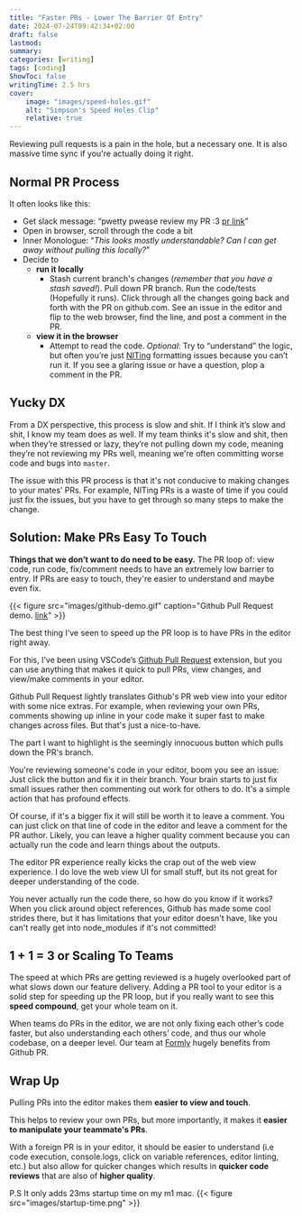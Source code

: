 ```yaml
---
title: "Faster PRs - Lower The Barrier Of Entry"
date: 2024-07-24T09:42:34+02:00
draft: false
lastmod:
summary: 
categories: [writing]
tags: [coding]
ShowToc: false
writingTime: 2.5 hrs
cover:
    image: "images/speed-holes.gif"
    alt: "Simpson's Speed Holes Clip"
    relative: true
---
```

Reviewing pull requests is a pain in the hole, but a necessary one. It is also massive time sync if you're actually doing it right.

## Normal PR Process
It often looks like this:
- Get slack message: “pwetty pwease review my PR :3 [pr link](https://github.com/EpicGames/Signup/pull/24)”
- Open in browser, scroll through the code a bit
- Inner Monologue: “*This looks mostly understandable? Can I can get away without pulling this locally?*”
- Decide to 
  - **run it locally**
    - Stash current branch's changes (*remember that you have a stash saved!*). Pull down PR branch. Run the code/tests (Hopefully it runs). Click through all the changes going back and forth with the PR on github.com. See an issue in the editor and flip to the web browser, find the line, and post a comment in the PR.
  - **view it in the browser**
    - Attempt to read the code. *Optional*: Try to “understand” the logic, but often you’re just [NITing](https://stackoverflow.com/questions/27810522/what-does-nit-mean-in-hacker-speak) formatting issues because you can’t run it. If you see a glaring issue or have a question, plop a comment in the PR.

## Yucky DX

From a DX perspective, this process is slow and shit. If I think it’s slow and shit, I know my team does as well. If my team thinks it's slow and shit, then when they’re stressed or lazy, they’re not pulling down my code, meaning they’re not reviewing my PRs well, meaning we're often committing worse code and bugs into `master`.

The issue with this PR process is that it's not conducive to making changes to your mates’ PRs.  For example, NITing PRs is a waste of time if you could just fix the issues, but you have to get through so many steps to make the change.

## Solution: Make PRs Easy To Touch
**Things that we don’t want to do need to be easy.** The PR loop of: view code, run code, fix/comment needs to have an extremely low barrier to entry. If PRs are easy to touch, they're easier to understand and maybe even fix.

{{< figure src="images/github-demo.gif" caption="Github Pull Request demo. [link](https://github.com/microsoft/vscode-pull-request-github)" >}}

The best thing I’ve seen to speed up the PR loop is to have PRs in the editor right away.

For this, I’ve been using VSCode’s [Github Pull Request](https://github.com/microsoft/vscode-pull-request-github) extension, but you can use anything that makes it quick to pull PRs, view changes, and view/make comments in your editor.

Github Pull Request lightly translates Github's PR web view into your editor with some nice extras. For example, when reviewing your own PRs, comments showing up inline in your code make it super fast to make changes across files. But that's just a nice-to-have. 

The part I want to highlight is the seemingly innocuous button which pulls down the PR's branch. 

You're reviewing someone's code in your editor, boom you see an issue: Just click the button and fix it in their branch. Your brain starts to just fix small issues rather then commenting out work for others to do. It's a simple action that has profound effects.

Of course, if it's a bigger fix it will still be worth it to leave a comment. You can just click on that line of code in the editor and leave a comment for the PR author. Likely, you can leave a higher quality comment because you can actually run the code and learn things about the outputs.

The editor PR experience really kicks the crap out of the web view experience. I do love the web view UI for small stuff, but its not great for deeper understanding of the code. 

You never actually run the code there, so how do you know if it works? When you click around object references, Github has made some cool strides there, but it has limitations that your editor doesn't have, like you can't really get into node_modules if it's not committed!

## 1 + 1 = 3 or Scaling To Teams
The speed at which PRs are getting reviewed is a hugely overlooked part of what slows down our feature delivery. Adding a PR tool to your editor is a solid step for speeding up the PR loop, but if you really want to see this **speed compound**, get your whole team on it. 

When teams do PRs in the editor, we are not only fixing each other’s code faster, but also understanding each others’ code, and thus our whole codebase, on a deeper level. Our team at [Formly](www.formly.ai) hugely benefits from Github PR.

## Wrap Up
Pulling PRs into the editor makes them **easier to view and touch**. 

This helps to review your own PRs, but more importantly, it makes it **easier to manipulate your teammate's PRs**.

With a foreign PR is in your editor, it should be easier to understand (i.e code execution, console.logs, click on variable references, editor linting, etc.) but also allow for quicker changes which results in **quicker code reviews** that are also of **higher quality**.

P.S It only adds 23ms startup time on my m1 mac.
{{< figure src="images/startup-time.png" >}}
